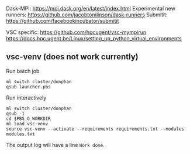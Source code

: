 
Dask-MPI: https://mpi.dask.org/en/latest/index.html
Experimental new runners: https://github.com/jacobtomlinson/dask-runners
Submitit: https://github.com/facebookincubator/submitit

VSC specific:
https://github.com/hpcugent/vsc-mympirun
https://docs.hpc.ugent.be/Linux/setting_up_python_virtual_environments

## vsc-venv (does not work currently)

Run batch job
```
ml switch cluster/donphan
qsub launcher.pbs
```

Run interactively
```
ml switch cluster/donphan
qsub -I
cd $PBS_O_WORKDIR
ml load vsc-venv
source vsc-venv --activate --requirements requirements.txt --modules modules.txt
```

The output log will have a line `Work done`.
